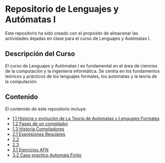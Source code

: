 # Repositorio de Lenguajes y Autómatas I

Este repositorio ha sido creado con el propósito de almacenar las actividades dejadas en clase para el curso de Lenguajes y Autómatas I.

## Descripción del Curso

El curso de Lenguajes y Autómatas I es fundamental en el área de ciencias de la computación y la ingeniería informática. Se centra en los fundamentos teóricos y prácticos de los lenguajes formales, los autómatas y la teoría de la computación.

## Contenido

El contenido de este repositorio incluye:

- [1.1 Historia y evolución de La Teoría de Autómatas y Lenguajes Formales](Tema1/Tarea1.1.md)
- [1.2 Fases de un compilador](Tema1/Tarea1.2.pdf)
- [1.3 Historia Compiladores](Tema1/Tarea1.3.pdf)
- [2.1 Expresiones Regulares](Tema2/Tarea2.1.md)
- [2.2 ](Tema2/Tarea2.2.md)
- [2.3 ](Tema2/Tarea2.3.md)
- [3.1 Ejercicios AFN](Tema3/Tarea3.1.md)
- [3.2 Caso practico Automata Finito](Tema3/Tarea3.2.md)
